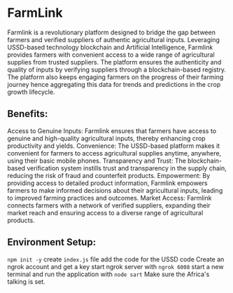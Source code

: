 # FarmLink
Farmlink is a revolutionary platform designed to bridge the gap between farmers and verified suppliers of authentic agricultural inputs. Leveraging USSD-based technology blockchain and Artificial Intelligence, Farmlink provides farmers with convenient access to a wide range of agricultural supplies from trusted suppliers. The platform ensures the authenticity and quality of inputs by verifying suppliers through a blockchain-based registry. The platform also keeps engaging farmers on the progress of their farming journey hence aggregating this data for trends and predictions in the crop growth lifecycle.

## Benefits:

Access to Genuine Inputs:
Farmlink ensures that farmers have access to genuine and high-quality agricultural inputs, thereby enhancing crop productivity and yields.
Convenience:
The USSD-based platform makes it convenient for farmers to access agricultural supplies anytime, anywhere, using their basic mobile phones.
Transparency and Trust:
The blockchain-based verification system instills trust and transparency in the supply chain, reducing the risk of fraud and counterfeit products.
Empowerment:
By providing access to detailed product information, Farmlink empowers farmers to make informed decisions about their agricultural inputs, leading to improved farming practices and outcomes.
Market Access:
Farmlink connects farmers with a network of verified suppliers, expanding their market reach and ensuring access to a diverse range of agricultural products.

## Environment Setup:

`npm init -y`
create `index.js` file
add the code for the USSD code
Create an ngrok account and get a key
start ngrok server with `ngrok 6008`
start a new terminal and run the application with `node sart`
Make sure the Africa's talking is set.
